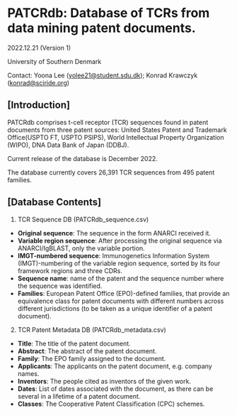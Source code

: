 
# PATCRdb: Database of TCRs from data mining patent documents.

2022.12.21 (Version 1)

University of Southern Denmark

Contact: Yoona Lee (yolee21@student.sdu.dk); Konrad Krawczyk (konrad@sciride.org)



## [Introduction]

PATCRdb comprises t-cell receptor (TCR) sequences found in patent documents from three patent sources: United States Patent and Trademark Office(USPTO FT, USPTO PSIPS), World Intellectual Property Organization (WIPO), DNA Data Bank of Japan (DDBJ).

Current release of the database is December 2022.

The database currently covers 26,391 TCR sequences from 495 patent families.



## [Database Contents]

1. TCR Sequence DB 
(PATCRdb_sequence.csv)

- **Original sequence**: The sequence in the form ANARCI received it.
- **Variable region sequence**: After processing the original sequence via ANARCI/IgBLAST, only the variable portion.
- **IMGT-numbered sequence**: Immunogenetics Information System (IMGT)-numbering of the variable region sequence, sorted by its four framework regions and three CDRs.
- **Sequence name**: name of the patent and the sequence number where the sequence was identified.
- **Families**: European Patent Office (EPO)-defined families, that provide an equivalence class for patent documents with different numbers across different jurisdictions (to be taken as a unique identifier of a patent document).



2. TCR Patent Metadata DB 
(PATCRdb_metadata.csv)

- **Title**: The title of the patent document.
- **Abstract**: The abstract of the patent document.
- **Family**: The EPO family assigned to the document.
- **Applicants**: The applicants on the patent document, e.g. company names.
- **Inventors**: The people cited as inventors of the given work.
- **Dates**: List of dates associated with the document, as there can be several in a lifetime of a patent document.
- **Classes**: The Cooperative Patent Classification (CPC) schemes.

